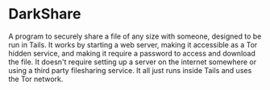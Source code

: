 # DarkShare

A program to securely share a file of any size with someone, designed to be run in Tails. It works by starting a web server, making it accessible as a Tor hidden service, and making it require a password to access and download the file. It doesn't require setting up a server on the internet somewhere or using a third party filesharing service. It all just runs inside Tails and uses the Tor network.
